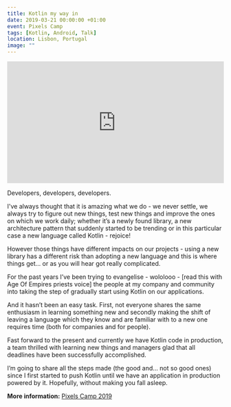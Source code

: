 ```yaml
---
title: Kotlin my way in
date: 2019-03-21 00:00:00 +01:00
event: Pixels Camp
tags: [Kotlin, Android, Talk]
location: Lisbon, Portugal
image: ""
---
```


<div style="left: 0; width: 100%; height: 0; position: relative; padding-bottom: 56.1972%;">
	<iframe src="https://speakerdeck.com/player/ecb92607339b45aa9d1c813efc59c84c" style="border: 0; top: 0; left: 0; width: 100%; height: 100%; position: absolute;" allowfullscreen scrolling="no" allow="encrypted-media">
	</iframe>
</div>


Developers, developers, developers.

I've always thought that it is amazing what we do - we never settle, we always try to figure out new things, test new things and improve the ones on which we work daily; whether it’s a newly found library, a new architecture pattern that suddenly started to be trending or in this particular case a new language called Kotlin - rejoice!

However those things have different impacts on our projects - using a new library has a different risk than adopting a new language and this is where things get… or as you will hear got really complicated.

For the past years I’ve been trying to evangelise - wololooo - [read this with Age Of Empires priests voice] the people at my company and community into taking the step of gradually start using Kotlin on our applications.

And it hasn’t been an easy task. First, not everyone shares the same enthusiasm in learning something new and secondly making the shift of leaving a language which they know and are familiar with to a new one requires time (both for companies and for people).

Fast forward to the present and currently we have Kotlin code in production, a team thrilled with learning new things and managers glad that all deadlines have been successfully accomplished.

I’m going to share all the steps made (the good and… not so good ones) since I first started to push Kotlin until we have an application in production powered by it. Hopefully, without making you fall asleep.




**More information:** <a href="https://pixels.camp/" rel="noopener">Pixels Camp 2019</a>